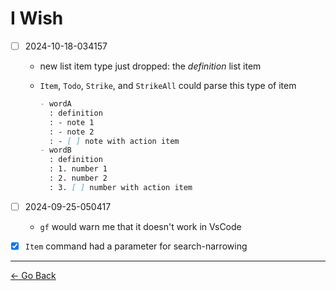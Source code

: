 # I Wish

- [ ] 2024-10-18-034157
  - new list item type just dropped: the *definition* list item
  - ``Item``, ``Todo``, ``Strike``, and ``StrikeAll`` could parse this type of item

    ```markdown
    - wordA
      : definition
      : - note 1
      : - note 2
      : - [ ] note with action item
    - wordB
      : definition
      : 1. number 1
      : 2. number 2
      : 3. [ ] number with action item
    ```

- [ ] 2024-09-25-050417
  - ``gf`` would warn me that it doesn't work in VsCode

- [x] ``Item`` command had a parameter for search-narrowing

---
[← Go Back](../readme.md)
